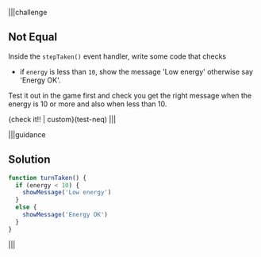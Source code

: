 
|||challenge
## Not Equal
Inside the `stepTaken()` event handler, write some code that checks

- if `energy` is less than `10`, show the message 'Low energy' otherwise say 'Energy OK'.

Test it out in the game first and check you get the right message when the energy is 10 or more and also when less than 10.

{check it!! | custom}(test-neq)
|||

|||guidance
## Solution

```javascript
function turnTaken() {
  if (energy < 10) {
    showMessage('Low energy')
  }
  else {
    showMessage('Energy OK')    
  }
}
```
|||

